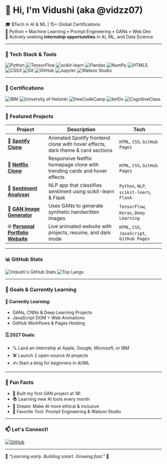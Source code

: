 # 👋 Hi, I'm Vidushi (aka @vidzz07)

🎓 BTech in AI & ML | 15+ Global Certifications  
🧠 Python • Machine Learning • Prompt Engineering • GANs • Web Dev  
💼 Actively seeking **internship opportunities** in AI, ML, and Data Science

---

### 🧠 Tech Stack & Tools  
![Python](https://img.shields.io/badge/Python-3776AB?style=for-the-badge&logo=python&logoColor=white)
![TensorFlow](https://img.shields.io/badge/TensorFlow-FF6F00?style=for-the-badge&logo=tensorflow&logoColor=white)
![scikit-learn](https://img.shields.io/badge/scikit--learn-F7931E?style=for-the-badge&logo=scikit-learn&logoColor=white)
![Pandas](https://img.shields.io/badge/Pandas-150458?style=for-the-badge&logo=pandas&logoColor=white)
![NumPy](https://img.shields.io/badge/NumPy-013243?style=for-the-badge&logo=numpy&logoColor=white)
![HTML5](https://img.shields.io/badge/HTML5-E34F26?style=for-the-badge&logo=html5&logoColor=white)
![CSS3](https://img.shields.io/badge/CSS3-1572B6?style=for-the-badge&logo=css3&logoColor=white)
![Git](https://img.shields.io/badge/Git-F05032?style=for-the-badge&logo=git&logoColor=white)
![GitHub](https://img.shields.io/badge/GitHub-181717?style=for-the-badge&logo=github&logoColor=white)
![Jupyter](https://img.shields.io/badge/Jupyter-F37626?style=for-the-badge&logo=jupyter&logoColor=white)
![Watson Studio](https://img.shields.io/badge/IBM%20Watson%20Studio-052FAD?style=for-the-badge&logo=ibm&logoColor=white)

---

### 📜 Certifications
![IBM](https://img.shields.io/badge/IBM%20Certified-blue?style=for-the-badge&logo=ibm&logoColor=white)
![University of Helsinki](https://img.shields.io/badge/Elements%20of%20AI-Helsinki-green?style=for-the-badge)
![freeCodeCamp](https://img.shields.io/badge/freeCodeCamp-Certified-brightgreen?style=for-the-badge&logo=freecodecamp)
![be10x](https://img.shields.io/badge/be10x-AI%20Tools-purple?style=for-the-badge)
![CognitiveClass](https://img.shields.io/badge/CognitiveClass-Python-orange?style=for-the-badge)

---

### 🚀 Featured Projects

| Project | Description | Tech |
|--------|-------------|------|
| 🎵 [**Spotify Clone**](https://vidzz07.github.io/spotify-clone) | Animated Spotify frontend clone with hover effects, dark theme & card sections | `HTML`, `CSS`, `GitHub Pages` |
| 🍿 [**Netflix Clone**](https://vidzz07.github.io/Netflix-clone) | Responsive Netflix homepage clone with trending cards and hover effects | `HTML`, `CSS`, `GitHub Pages` |
| 🎯 [**Sentiment Analyser**](https://github.com/vidzz07/sentiment-analyzer) | NLP app that classifies sentiment using scikit-learn & Flask | `Python`, `NLP`, `scikit-learn`, `Flask` |
| 🧠 [**GAN Image Generator**](https://github.com/vidzz07/gan-image-generator) | Uses GANs to generate synthetic handwritten images | `TensorFlow`, `Keras`, `Deep Learning` |
| 🌐 [**Personal Portfolio Website**](https://vidzz07.github.io/portfolio-website) | Live animated website with projects, resume, and dark mode | `HTML`, `CSS`, `JavaScript`, `GitHub Pages` |

---

### 📊 GitHub Stats

![Vidushi's GitHub Stats](https://github-readme-stats.vercel.app/api?username=vidzz07&show_icons=true&theme=radical)
![Top Langs](https://github-readme-stats.vercel.app/api/top-langs/?username=vidzz07&layout=compact&theme=radical)

---

### 🎯 Goals & Currently Learning

#### 🧠 Currently Learning:
- GANs, CNNs & Deep Learning Projects
- JavaScript DOM + Web Animations
- GitHub Workflows & Pages Hosting

#### 🗓️ 2027 Goals:
- 🔍 Land an internship at Apple, Google, Microsoft, or IBM
- 🛠️ Launch 2 open-source AI projects
- ✍️ Start a blog for beginners in AI/ML

---

### 🎈 Fun Facts

- 🧩 Built my first GAN project at 18!
- 📚 Learning new AI tools every month
- 🌟 Dream: Make AI more ethical & inclusive
- 💜 Favorite Tool: Prompt Engineering & Watson Studio

---

### 📫 Let's Connect!

[![GitHub](https://img.shields.io/badge/GitHub-181717?style=for-the-badge&logo=github&logoColor=white)](https://github.com/vidzz07)


---

🧠 *“Learning early. Building smart. Growing fast.”* 🚀

